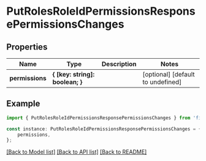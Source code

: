 # PutRolesRoleIdPermissionsResponsePermissionsChanges


## Properties

Name | Type | Description | Notes
------------ | ------------- | ------------- | -------------
**permissions** | **{ [key: string]: boolean; }** |  | [optional] [default to undefined]

## Example

```typescript
import { PutRolesRoleIdPermissionsResponsePermissionsChanges } from 'fineract-typescript-client';

const instance: PutRolesRoleIdPermissionsResponsePermissionsChanges = {
    permissions,
};
```

[[Back to Model list]](../README.md#documentation-for-models) [[Back to API list]](../README.md#documentation-for-api-endpoints) [[Back to README]](../README.md)
